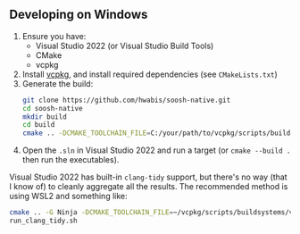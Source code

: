 ## Developing on Windows

1. Ensure you have:
   - Visual Studio 2022 (or Visual Studio Build Tools)
   - CMake
   - vcpkg
1. Install [vcpkg](https://github.com/microsoft/vcpkg), and install required dependencies (see `CMakeLists.txt`)
1. Generate the build:
   ```bash
   git clone https://github.com/hwabis/soosh-native.git
   cd soosh-native
   mkdir build
   cd build
   cmake .. -DCMAKE_TOOLCHAIN_FILE=C:/your/path/to/vcpkg/scripts/buildsystems/vcpkg.cmake
   ```
1. Open the `.sln` in Visual Studio 2022 and run a target (or `cmake --build .` then run the executables).

Visual Studio 2022 has built-in `clang-tidy` support, but there's no way (that I know of) to cleanly aggregate all the results.
The recommended method is using WSL2 and something like:
   ```bash
   cmake .. -G Ninja -DCMAKE_TOOLCHAIN_FILE=~/vcpkg/scripts/buildsystems/vcpkg.cmake -DCMAKE_EXPORT_COMPILE_COMMANDS=ON
   run_clang_tidy.sh
   ```
